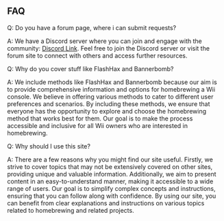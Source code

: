 ## FAQ

Q: Do you have a forum page, where i can submit requests?

A: We have a Discord server where you can join and engage with the community: [Discord Link](https://discord.gg/dK5rNaMhMt). Feel free to join the Discord server or visit the forum site to connect with others and access further resources.

Q: Why do you cover stuff like FlashHax and Bannerbomb?

A: We include methods like FlashHax and Bannerbomb because our aim is to provide comprehensive information and options for homebrewing a Wii console. We believe in offering various methods to cater to different user preferences and scenarios. By including these methods, we ensure that everyone has the opportunity to explore and choose the homebrewing method that works best for them. Our goal is to make the process accessible and inclusive for all Wii owners who are interested in homebrewing.

Q: Why should I use this site?

A: There are a few reasons why you might find our site useful. Firstly, we strive to cover topics that may not be extensively covered on other sites, providing unique and valuable information. Additionally, we aim to present content in an easy-to-understand manner, making it accessible to a wide range of users. Our goal is to simplify complex concepts and instructions, ensuring that you can follow along with confidence. By using our site, you can benefit from clear explanations and instructions on various topics related to homebrewing and related projects.